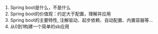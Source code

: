 1. Spring boot是什么，不是什么
2. Spring boot的价值观：约定大于配置，理解并应用
3. Spring boot的主要特性, 注解驱动、起步依赖、自动配置、内置容器等...
4. 从0到1构建一个简单的sb应用